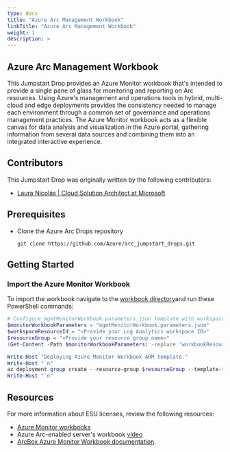 ```yaml
---
type: docs
title: "Azure Arc Management Workbook"
linkTitle: "Azure Arc Management Workbook"
weight: 1
description: >
---
```


## Azure Arc Management Workbook

This Jumpstart Drop provides an Azure Monitor workbook that's intended to provide a single pane of glass for monitoring and reporting on Arc resources. Using Azure's management and operations tools in hybrid, multi-cloud and edge deployments provides the consistency needed to manage each environment through a common set of governance and operations management practices. The Azure Monitor workbook acts as a flexible canvas for data analysis and visualization in the Azure portal, gathering information from several data sources and combining them into an integrated interactive experience.

## Contributors

This Jumpstart Drop was originally written by the following contributors:

- [Laura Nicolás | Cloud Solution Architect at Microsoft](www.linkedin.com/in/lauranicolasd)

## Prerequisites

- Clone the Azure Arc Drops repository

    ```shell
    git clone https://github.com/Azure/arc_jumpstart_drops.git
    ```

## Getting Started

### Import the Azure Monitor Workbook

To import the workbook navigate to the [workbook directory](https://github.com/Azure/arc_jumpstart_drops/workbooks/arc_management_full/)and run these PowerShell commands:

```powershell
# Configure mgmtMonitorWorkbook.parameters.json template with workspace resource id
$monitorWorkbookParameters = "mgmtMonitorWorkbook.parameters.json"
$workspaceResourceId = "<Provide your Log Analytics workspace ID>"
$resourceGroup = "<Provide your resource group name>"
(Get-Content -Path $monitorWorkbookParameters) -replace 'workbookResourceId-stage',$workspaceResourceId | Set-Content -Path $monitorWorkbookParameters

Write-Host "Deploying Azure Monitor Workbook ARM template."
Write-Host "`n"
az deployment group create --resource-group $resourceGroup --template-file "mgmtMonitorWorkbook.json" --parameters "mgmtMonitorWorkbook.parameters.json"
Write-Host "`n"
```

## Resources

For more information about ESU licenses, review the following resources:

- [Azure Monitor workbooks](https://learn.microsoft.com/azure/azure-monitor/visualize/workbooks-overview)
- Azure Arc-enabled server's workbook [video](https://www.youtube.com/@azurearcjumpstart/search?query=workbook)
- [ArcBox Azure Monitor Workbook documentation](https://jumpstart.azure.com/azure_jumpstart_arcbox/workbook/flavors/Full).
